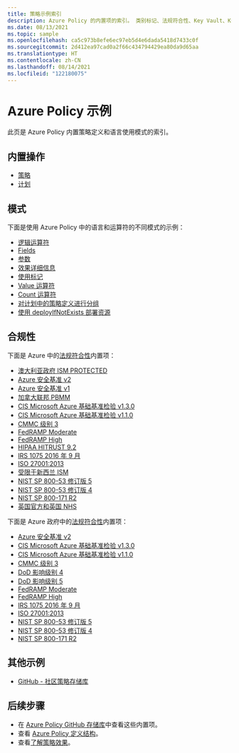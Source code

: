 ```yaml
---
title: 策略示例索引
description: Azure Policy 的内置项的索引。 类别标记、法规符合性、Key Vault、Kubernetes、来宾配置等。
ms.date: 08/13/2021
ms.topic: sample
ms.openlocfilehash: ca5c973b8efe6ec97eb5d4e6dada5418d7433c0f
ms.sourcegitcommit: 2d412ea97cad0a2f66c434794429ea80da9d65aa
ms.translationtype: HT
ms.contentlocale: zh-CN
ms.lasthandoff: 08/14/2021
ms.locfileid: "122180075"
---
```

# <a name="azure-policy-samples"></a>Azure Policy 示例

此页是 Azure Policy 内置策略定义和语言使用模式的索引。

## <a name="built-ins"></a>内置操作

- [策略](./built-in-policies.md)
- [计划](./built-in-initiatives.md)

## <a name="patterns"></a>模式

下面是使用 Azure Policy 中的语言和运算符的不同模式的示例：

- [逻辑运算符](./pattern-logical-operators.md)
- [Fields](./pattern-fields.md)
- [参数](./pattern-parameters.md)
- [效果详细信息](./pattern-effect-details.md)
- [使用标记](./pattern-tags.md)
- [Value 运算符](./pattern-value-operator.md)
- [Count 运算符](./pattern-count-operator.md)
- [对计划中的策略定义进行分组](./pattern-group-with-initiative.md)
- [使用 deployIfNotExists 部署资源](./pattern-deploy-resources.md)

## <a name="regulatory-compliance"></a>合规性

下面是 Azure 中的[法规符合性](../concepts/regulatory-compliance.md)内置项：

- [澳大利亚政府 ISM PROTECTED](./australia-ism.md)
- [Azure 安全基准 v2](./azure-security-benchmark.md)
- [Azure 安全基准 v1](./azure-security-benchmarkv1.md)
- [加拿大联邦 PBMM](./canada-federal-pbmm.md)
- [CIS Microsoft Azure 基础基准检验 v1.3.0](./cis-azure-1-3-0.md)
- [CIS Microsoft Azure 基础基准检验 v1.1.0](./cis-azure-1-1-0.md)
- [CMMC 级别 3](./cmmc-l3.md)
- [FedRAMP Moderate](./fedramp-moderate.md)
- [FedRAMP High](./fedramp-high.md)
- [HIPAA HITRUST 9.2](./hipaa-hitrust-9-2.md)
- [IRS 1075 2016 年 9 月](./irs-1075-sept2016.md)
- [ISO 27001:2013](./iso-27001.md)
- [受限于新西兰 ISM](./new-zealand-ism.md)
- [NIST SP 800-53 修订版 5](./nist-sp-800-53-r5.md)
- [NIST SP 800-53 修订版 4](./nist-sp-800-53-r4.md)
- [NIST SP 800-171 R2](./nist-sp-800-171-r2.md)
- [英国官方和英国 NHS](./ukofficial-uknhs.md)

下面是 Azure 政府中的[法规符合性](../concepts/regulatory-compliance.md)内置项：

- [Azure 安全基准 v2](./gov-azure-security-benchmark.md)
- [CIS Microsoft Azure 基础基准检验 v1.3.0](./gov-cis-azure-1-3-0.md)
- [CIS Microsoft Azure 基础基准检验 v1.1.0](./gov-cis-azure-1-1-0.md)
- [CMMC 级别 3](./gov-cmmc-l3.md)
- [DoD 影响级别 4](./gov-dod-impact-level-4.md)
- [DoD 影响级别 5](./gov-dod-impact-level-5.md)
- [FedRAMP Moderate](./gov-fedramp-moderate.md)
- [FedRAMP High](./gov-fedramp-high.md)
- [IRS 1075 2016 年 9 月](./gov-irs-1075-sept2016.md)
- [ISO 27001:2013](./gov-iso-27001.md)
- [NIST SP 800-53 修订版 5](./gov-nist-sp-800-53-r5.md)
- [NIST SP 800-53 修订版 4](./gov-nist-sp-800-53-r4.md)
- [NIST SP 800-171 R2](./gov-nist-sp-800-171-r2.md)

## <a name="other-samples"></a>其他示例

- [GitHub - 社区策略存储库](https://github.com/Azure/Community-Policy)

## <a name="next-steps"></a>后续步骤

- 在 [Azure Policy GitHub 存储库](https://github.com/Azure/azure-policy)中查看这些内置项。
- 查看 [Azure Policy 定义结构](../concepts/definition-structure.md)。
- 查看[了解策略效果](../concepts/effects.md)。
